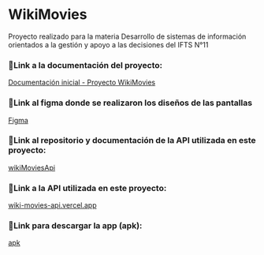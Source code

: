 # WikiMovies
Proyecto realizado para la materia Desarrollo de sistemas de información
orientados a la gestión y apoyo a las decisiones del IFTS N°11
### 📌Link a la documentación del proyecto:
[Documentación inicial - Proyecto WikiMovies](https://drive.google.com/file/d/1rMc4DZD7ONmCCJVNK9fY0BFtRiADNDh8/view?usp=sharing)
### 📌Link al figma donde se realizaron los diseños de las pantallas
[Figma](https://www.figma.com/file/f1mcelN3g3lXBrViSFXsA0/IONIC?type=design&node-id=19608%3A64935&mode=design&t=Dg49qViZYc8fgaCB-1)
### 📌Link al repositorio y documentación de la API utilizada en este proyecto: 
[wikiMoviesApi](https://github.com/laura-dancoso/wikiMoviesApi#readme)
### 📌Link a la API utilizada en este proyecto:
[wiki-movies-api.vercel.app](https://wiki-movies-api.vercel.app/api)

### 📌Link para descargar la app (apk):
[apk](https://drive.google.com/file/d/1oFylnvcPp4A8ecKEgkDrcFB4UvX27OeQ/view?usp=sharing)